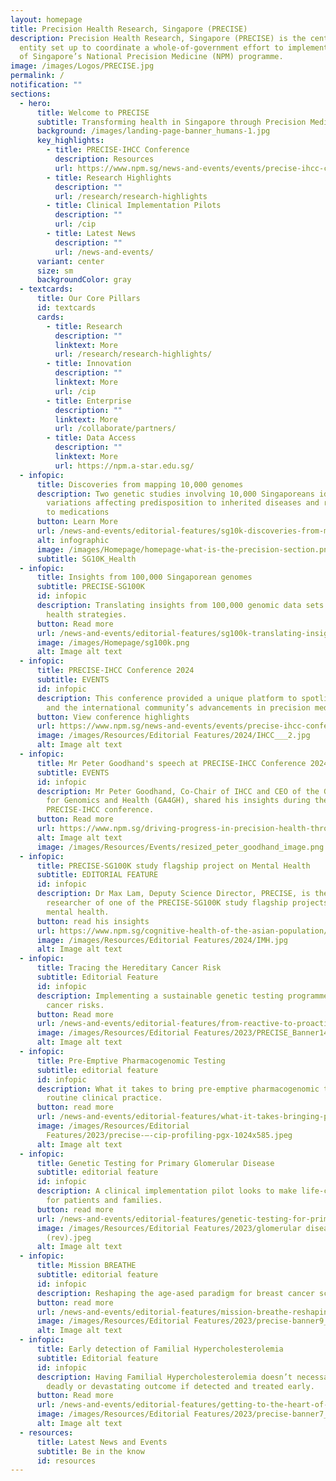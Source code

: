 ```yaml
---
layout: homepage
title: Precision Health Research, Singapore (PRECISE)
description: Precision Health Research, Singapore (PRECISE) is the central
  entity set up to coordinate a whole-of-government effort to implement Phase 2
  of Singapore’s National Precision Medicine (NPM) programme.
image: /images/Logos/PRECISE.jpg
permalink: /
notification: ""
sections:
  - hero:
      title: Welcome to PRECISE
      subtitle: Transforming health in Singapore through Precision Medicine
      background: /images/landing-page-banner_humans-1.jpg
      key_highlights:
        - title: PRECISE-IHCC Conference
          description: Resources
          url: https://www.npm.sg/news-and-events/events/precise-ihcc-conference/
        - title: Research Highlights
          description: ""
          url: /research/research-highlights
        - title: Clinical Implementation Pilots
          description: ""
          url: /cip
        - title: Latest News
          description: ""
          url: /news-and-events/
      variant: center
      size: sm
      backgroundColor: gray
  - textcards:
      title: Our Core Pillars
      id: textcards
      cards:
        - title: Research
          description: ""
          linktext: More
          url: /research/research-highlights/
        - title: Innovation
          description: ""
          linktext: More
          url: /cip
        - title: Enterprise
          description: ""
          linktext: More
          url: /collaborate/partners/
        - title: Data Access
          description: ""
          linktext: More
          url: https://npm.a-star.edu.sg/
  - infopic:
      title: Discoveries from mapping 10,000 genomes
      description: Two genetic studies involving 10,000 Singaporeans identify
        variations affecting predisposition to inherited diseases and response
        to medications
      button: Learn More
      url: /news-and-events/editorial-features/sg10k-discoveries-from-mapping-10000-genomes/
      alt: infographic
      image: /images/Homepage/homepage-what-is-the-precision-section.png
      subtitle: SG10K_Health
  - infopic:
      title: Insights from 100,000 Singaporean genomes
      subtitle: PRECISE-SG100K
      id: infopic
      description: Translating insights from 100,000 genomic data sets into improved
        health strategies.
      button: Read more
      url: /news-and-events/editorial-features/sg100k-translating-insights-from-100000-genomic-data-sets/
      image: /images/Homepage/sg100k.png
      alt: Image alt text
  - infopic:
      title: PRECISE-IHCC Conference 2024
      subtitle: EVENTS
      id: infopic
      description: This conference provided a unique platform to spotlight Singapore’s
        and the international community’s advancements in precision medicine.
      button: View conference highlights
      url: https://www.npm.sg/news-and-events/events/precise-ihcc-conference/
      image: /images/Resources/Editorial Features/2024/IHCC___2.jpg
      alt: Image alt text
  - infopic:
      title: Mr Peter Goodhand's speech at PRECISE-IHCC Conference 2024
      subtitle: EVENTS
      id: infopic
      description: Mr Peter Goodhand, Co-Chair of IHCC and CEO of the Global Alliance
        for Genomics and Health (GA4GH), shared his insights during the
        PRECISE-IHCC conference.
      button: Read more
      url: https://www.npm.sg/driving-progress-in-precision-health-through-global-collaborations/
      alt: Image alt text
      image: /images/Resources/Events/resized_peter_goodhand_image.png
  - infopic:
      title: PRECISE-SG100K study flagship project on Mental Health
      subtitle: EDITORIAL FEATURE
      id: infopic
      description: Dr Max Lam, Deputy Science Director, PRECISE, is the lead
        researcher of one of the PRECISE-SG100K study flagship projects on
        mental health.
      button: read his insights
      url: https://www.npm.sg/cognitive-health-of-the-asian-population/
      image: /images/Resources/Editorial Features/2024/IMH.jpg
      alt: Image alt text
  - infopic:
      title: Tracing the Hereditary Cancer Risk
      subtitle: Editorial Feature
      id: infopic
      description: Implementing a sustainable genetic testing programme for hereditary
        cancer risks.
      button: Read more
      url: /news-and-events/editorial-features/from-reactive-to-proactive-tracing-the-hereditary-cancer-risk/
      image: /images/Resources/Editorial Features/2023/PRECISE_Banner14_1400x800_3.jpg
      alt: Image alt text
  - infopic:
      title: Pre-Emptive Pharmacogenomic Testing
      subtitle: editorial feature
      id: infopic
      description: What it takes to bring pre-emptive pharmacogenomic testing into
        routine clinical practice.
      button: read more
      url: /news-and-events/editorial-features/what-it-takes-bringing-pre-emptive-pharmacogenomic-testing/
      image: /images/Resources/Editorial
        Features/2023/precise-–-cip-profiling-pgx-1024x585.jpeg
      alt: Image alt text
  - infopic:
      title: Genetic Testing for Primary Glomerular Disease
      subtitle: editorial feature
      id: infopic
      description: A clinical implementation pilot looks to make life-changing impact
        for patients and families.
      button: read more
      url: /news-and-events/editorial-features/genetic-testing-for-primary-glomerular-disease-life-changing/
      image: /images/Resources/Editorial Features/2023/glomerular diseases_profiling
        (rev).jpeg
      alt: Image alt text
  - infopic:
      title: Mission BREATHE
      subtitle: editorial feature
      id: infopic
      description: Reshaping the age-ased paradigm for breast cancer screening.
      button: read more
      url: /news-and-events/editorial-features/mission-breathe-reshaping-the-age-based-paradigm-for-breast/
      image: /images/Resources/Editorial Features/2023/precise-banner9_1400x800.jpg
      alt: Image alt text
  - infopic:
      title: Early detection of Familial Hypercholesterolemia
      subtitle: Editorial feature
      id: infopic
      description: Having Familial Hypercholesterolemia doesn’t necessarily predict a
        deadly or devastating outcome if detected and treated early.
      button: Read more
      url: /news-and-events/editorial-features/getting-to-the-heart-of-the-matter/
      image: /images/Resources/Editorial Features/2023/precise-banner7_1400x800.jpg
      alt: Image alt text
  - resources:
      title: Latest News and Events
      subtitle: Be in the know
      id: resources
---
```


